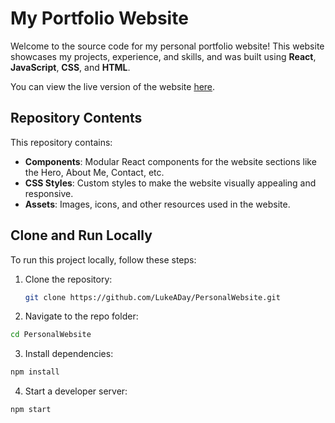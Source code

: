 # My Portfolio Website

Welcome to the source code for my personal portfolio website! This website showcases my projects, experience, and skills, and was built using **React**, **JavaScript**, **CSS**, and **HTML**.

You can view the live version of the website [here](https://lukeaday.github.io/PersonalWebsite/).

## Repository Contents

This repository contains:
- **Components**: Modular React components for the website sections like the Hero, About Me, Contact, etc.
- **CSS Styles**: Custom styles to make the website visually appealing and responsive.
- **Assets**: Images, icons, and other resources used in the website.

## Clone and Run Locally

To run this project locally, follow these steps:

1. Clone the repository:
   ```bash
   git clone https://github.com/LukeADay/PersonalWebsite.git
   ```

2. Navigate to the repo folder:
```bash
cd PersonalWebsite
```

3. Install dependencies:
```bash
npm install
```

4. Start a developer server:
```bash
npm start
```